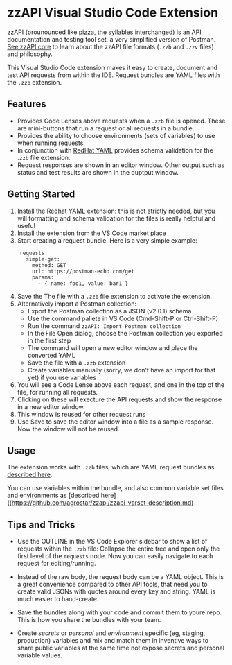 # zzAPI Visual Studio Code Extension

zzAPI (prounounced like pizza, the syllables interchanged) is an API documentation and testing tool set, a very simplified version of Postman. [See zzAPI core](https://github.com/agrostar/zzapi/) to learn about the zzAPI file formats (`.zzb` and `.zzv` files) and philosophy.

This Visual Studio Code extension makes it easy to create, document and test API requests from within the IDE. Request bundles are YAML files with the `.zzb` extension.

## Features

* Provides Code Lenses above requests when a `.zzb` file is opened. These are mini-buttons that run a request or all requests in a bundle.
* Provides the ability to choose environments (sets of variables) to use when running requests.
* In conjunction with [RedHat YAML](https://marketplace.visualstudio.com/items?itemName=redhat.vscode-yaml) provides schema validation for the .`zzb` file extension.
* Request responses are shown in an editor window. Other output such as status and test results are shown in the ouptput window.

## Getting Started

1. Install the Redhat YAML extension: this is not strictly needed, but you will formatting and schema validation for the files is really helpful and useful
1. Install the extension from the VS Code market place
2. Start creating a request bundle. Here is a very simple example:

```
    requests:
      simple-get:
        method: GET
        url: https://postman-echo.com/get
        params:
          - { name: foo1, value: bar1 }
```

4. Save the The file with a `.zzb` file extension to activate the extension.
4. Alternatively import a Postman collection:
   * Export the Postman collection as a JSON (v2.0.1) schema
   * Use the command pallete in VS Code (Cmd-Shift-P or Ctrl-Shift-P)
   * Run the command `zzAPI: Import Postman collection`
   * In the File Open dialog, choose the Postman collection you exported in the first step
   * The command will open a new editor window and place the converted YAML
   * Save the file with a `.zzb` extension
   * Create variables manually (sorry, we don't have an import for that yet) if you use variables
5. You will see a Code Lense above each request, and one in the top of the file, for running all requests.
6. Clicking on these will execture the API requests and show the response in a new editor window.
7. This window is reused for other request runs
8. Use Save to save the editor window into a file as a sample response. Now the window will not be reused.

## Usage

The extension works with `.zzb` files, which are YAML request bundles as [described here](https://github.com/agrostar/zzapi/zzapi-bundle-description.md).

You can use variables within the bundle, and also common variable set files and environments as [described here]((https://github.com/agrostar/zzapi/zzapi-varset-description.md)

## Tips and Tricks

* Use the OUTLINE in the VS Code Explorer sidebar to show a list of requests within the `.zzb` file: Collapse the entire tree and open only the first level of the `requests` node. Now you can easily navigate to each request for editing/running.

* Instead of the raw body, the request body can be a YAML object. This is a great convenience compared to other API tools, that need you to create valid JSONs with quotes around every key and string. YAML is much easier to hand-create.

* Save the bundles along with your code and commit them to youre repo. This is how you share the bundles with your team.

* Create *secrets* or *personal* and *environment* specific (eg, staging, production) variables and mix and match them in inventive ways to share public variables at the same time not expose secrets and personal variable values.

